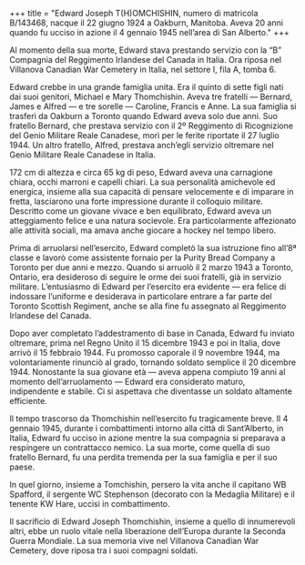+++
title = "Edward Joseph T(H)OMCHISHIN, numero di matricola B/143468, nacque il 22 giugno 1924 a Oakburn, Manitoba. Aveva 20 anni quando fu ucciso in azione il 4 gennaio 1945 nell’area di San Alberto."
+++

Al momento della sua morte, Edward stava prestando servizio con la “B” Compagnia del Reggimento Irlandese del Canada in Italia. Ora riposa nel Villanova Canadian War Cemetery in Italia, nel settore I, fila A, tomba 6.

Edward crebbe in una grande famiglia unita. Era il quinto di sette figli nati dai suoi genitori, Michael e Mary Thomchishin. Aveva tre fratelli — Bernard, James e Alfred — e tre sorelle — Caroline, Francis e Anne. La sua famiglia si trasferì da Oakburn a Toronto quando Edward aveva solo due anni.
Suo fratello Bernard, che prestava servizio con il 2º Reggimento di Ricognizione del Genio Militare Reale Canadese, morì per le ferite riportate il 27 luglio 1944. Un altro fratello, Alfred, prestava anch’egli servizio oltremare nel Genio Militare Reale Canadese in Italia.

172 cm di altezza e circa 65 kg di peso, Edward aveva una carnagione chiara, occhi marroni e capelli chiari. La sua personalità amichevole ed energica, insieme alla sua capacità di pensare velocemente e di imparare in fretta, lasciarono una forte impressione durante il colloquio militare. Descritto come un giovane vivace e ben equilibrato, Edward aveva un atteggiamento felice e una natura socievole. Era particolarmente affezionato alle attività sociali, ma amava anche giocare a hockey nel tempo libero.

Prima di arruolarsi nell’esercito, Edward completò la sua istruzione fino all’8ª classe e lavorò come assistente fornaio per la Purity Bread Company a Toronto per due anni e mezzo. Quando si arruolò il 2 marzo 1943 a Toronto, Ontario, era desideroso di seguire le orme dei suoi fratelli, già in servizio militare. L’entusiasmo di Edward per l’esercito era evidente — era felice di indossare l’uniforme e desiderava in particolare entrare a far parte del Toronto Scottish Regiment, anche se alla fine fu assegnato al Reggimento Irlandese del Canada.

Dopo aver completato l’addestramento di base in Canada, Edward fu inviato oltremare, prima nel Regno Unito il 15 dicembre 1943 e poi in Italia, dove arrivò il 15 febbraio 1944. Fu promosso caporale il 9 novembre 1944, ma volontariamente rinunciò al grado, tornando soldato semplice il 20 dicembre 1944. Nonostante la sua giovane età — aveva appena compiuto 19 anni al momento dell’arruolamento — Edward era considerato maturo, indipendente e stabile. Ci si aspettava che diventasse un soldato altamente efficiente.

Il tempo trascorso da Thomchishin nell’esercito fu tragicamente breve. Il 4 gennaio 1945, durante i combattimenti intorno alla città di Sant’Alberto, in Italia, Edward fu ucciso in azione mentre la sua compagnia si preparava a respingere un contrattacco nemico. La sua morte, come quella di suo fratello Bernard, fu una perdita tremenda per la sua famiglia e per il suo paese.

In quel giorno, insieme a Tomchishin, persero la vita anche il capitano WB Spafford, il sergente WC Stephenson (decorato con la Medaglia Militare) e il tenente KW Hare, uccisi in combattimento.

Il sacrificio di Edward Joseph Thomchishin, insieme a quello di innumerevoli altri, ebbe un ruolo vitale nella liberazione dell’Europa durante la Seconda Guerra Mondiale. La sua memoria vive nel Villanova Canadian War Cemetery, dove riposa tra i suoi compagni soldati.

